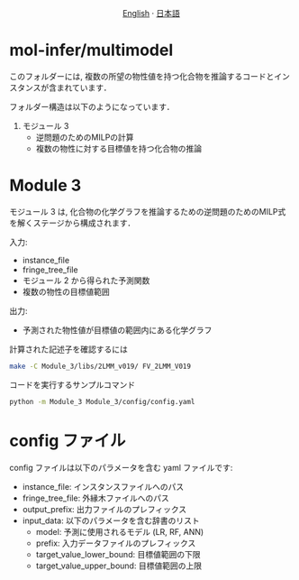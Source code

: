 <p align="center">
  <a href="/multimodel/README.md">English</a>
  ·
  <a href="/multimodel/README_jp.md">日本語</a>
</p>

# mol-infer/multimodel

このフォルダーには, 複数の所望の物性値を持つ化合物を推論するコードとインスタンスが含まれています．

フォルダー構造は以下のようになっています．
1. モジュール 3
    - 逆問題のためのMILPの計算
    - 複数の物性に対する目標値を持つ化合物の推論

# Module 3
モジュール 3 は, 化合物の化学グラフを推論するための逆問題のためのMILP式を解くステージから構成されます．

入力:
- instance_file
- fringe_tree_file
- モジュール 2 から得られた予測関数
- 複数の物性の目標値範囲

出力:
- 予測された物性値が目標値の範囲内にある化学グラフ

計算された記述子を確認するには
```bash
make -C Module_3/libs/2LMM_v019/ FV_2LMM_V019
```

コードを実行するサンプルコマンド
```bash
python -m Module_3 Module_3/config/config.yaml
```

# config ファイル
config ファイルは以下のパラメータを含む yaml ファイルです:
- instance_file: インスタンスファイルへのパス
- fringe_tree_file: 外縁木ファイルへのパス
- output_prefix: 出力ファイルのプレフィックス
- input_data: 以下のパラメータを含む辞書のリスト
  - model: 予測に使用されるモデル (LR, RF, ANN)
  - prefix: 入力データファイルのプレフィックス
  - target_value_lower_bound: 目標値範囲の下限
  - target_value_upper_bound: 目標値範囲の上限
